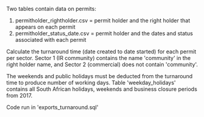 
Two tables contain data on permits:
1. permitholder_rightholder.csv = permit holder and the right holder that appears on each permit
2. permitholder_status_date.csv = permit holder and the dates and status associated with each permit

Calculate the turnaround time (date created to date started) for each permit per sector. Sector 1 (IR community) contains the name 'community' in the right holder name, and Sector 2 (commercial) does not contain 'community'. 

The weekends and public holidays must be deducted from the turnaround time to produce number of working days. Table 'weekday_holidays' contains all South African holidays, weekends and business closure periods from 2017.

Code run in 'exports_turnaround.sql'
